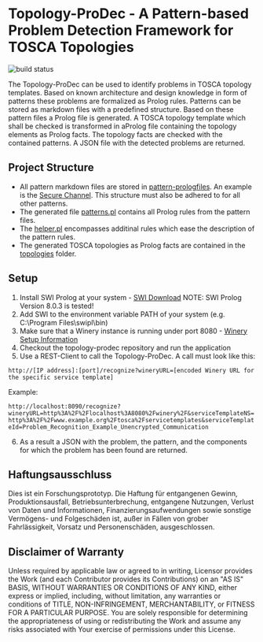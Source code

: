 # Topology-ProDec - A Pattern-based Problem Detection Framework for TOSCA Topologies

![build status](https://circleci.com/gh/saatkamp/topology-prodec.svg?style=shield&circle-token=:circle-token)

The Topology-ProDec can be used to identify problems in TOSCA topology templates. Based on known architecture and design knowledge in form of patterns these problems are formalized as Prolog rules. Patterns can be stored as markdown files with a predefined structure. Based on these pattern files a Prolog file is generated.
A TOSCA topology template which shall be checked is transformed in aProlog file containing the topology elements as Prolog facts.
The topology facts are checked with the contained patterns.
A JSON file with the detected problems are returned.


## Project Structure

- All pattern markdown files are stored in [pattern-prologfiles](https://github.com/saatkamp/topology-prodec/tree/master/pattern_prologfiles). An example is the [Secure Channel](https://github.com/saatkamp/topology-prodec/blob/master/pattern_prologfiles/SecureChannel.md). This structure must also be adhered to for all other patterns.
- The generated file [patterns.pl](https://github.com/saatkamp/topology-prodec/blob/master/pattern_prologfiles/patterns.pl) contains all Prolog rules from the pattern files.
- The [helper.pl](https://github.com/saatkamp/topology-prodec/blob/master/pattern_prologfiles/helper.pl) encompasses additinal rules which ease the description of the pattern rules.
- The generated TOSCA topologies as Prolog facts are contained in the [topologies](https://github.com/saatkamp/topology-prodec/tree/master/topologies) folder.

## Setup

1. Install SWI Prolog at your system - [SWI Download](http://www.swi-prolog.org/download/stable) NOTE: SWI Prolog Version 8.0.3 is tested!
2. Add SWI to the environment variable PATH of your system (e.g. C:\Program Files\swipl\bin)
3. Make sure that a Winery instance is running under port 8080 - [Winery Setup Information](https://github.com/OpenTOSCA/winery)
4. Checkout the topology-prodec repository and run the application
5. Use a REST-Client to call the Topology-ProDec. A call must look like this:

`http://[IP address]:[port]/recognize?wineryURL=[encoded Winery URL for the specific service template]`

Example:

`http://localhost:8090/recognize?wineryURL=http%3A%2F%2Flocalhost%3A8080%2Fwinery%2F&serviceTemplateNS=http%3A%2F%2Fwww.example.org%2Ftosca%2Fservicetemplates&serviceTemplateId=Problem_Recognition_Example_Unencrypted_Communication`

6. As a result a JSON with the problem, the pattern, and the components for which the problem has been found are returned.

## Haftungsausschluss

Dies ist ein Forschungsprototyp.
Die Haftung für entgangenen Gewinn, Produktionsausfall, Betriebsunterbrechung, entgangene Nutzungen, Verlust von Daten und Informationen, Finanzierungsaufwendungen sowie sonstige Vermögens- und Folgeschäden ist, außer in Fällen von grober Fahrlässigkeit, Vorsatz und Personenschäden, ausgeschlossen.

## Disclaimer of Warranty

Unless required by applicable law or agreed to in writing, Licensor provides the Work (and each Contributor provides its Contributions) on an "AS IS" BASIS, WITHOUT WARRANTIES OR CONDITIONS OF ANY KIND, either express or implied, including, without limitation, any warranties or conditions of TITLE, NON-INFRINGEMENT, MERCHANTABILITY, or FITNESS FOR A PARTICULAR PURPOSE.
You are solely responsible for determining the appropriateness of using or redistributing the Work and assume any risks associated with Your exercise of permissions under this License.
